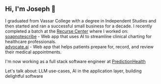 ## Hi, I'm Joseph 👋

I graduated from Vassar College with a degree in Independent Studies and then started and ran a successful small business for a decade. I recently completed a batch at the [Recurse Center](https://www.recurse.com/) where I worked on:  
[soapnotescribe](https://github.com/josephrmartinez/soapnotescribe) - Web app that uses AI to streamline clinical charting for healthcare professionals.  
[advocate.ai](https://github.com/josephrmartinez/advocate.ai) - Web app that helps patients prepare for, record, and review their medical appointments.  

I'm now working as a full stack software engineer at [PredictionHealth](https://www.predictionhealth.com/)

Let's talk about: LLM use-cases, AI in the application layer, building delightful software
